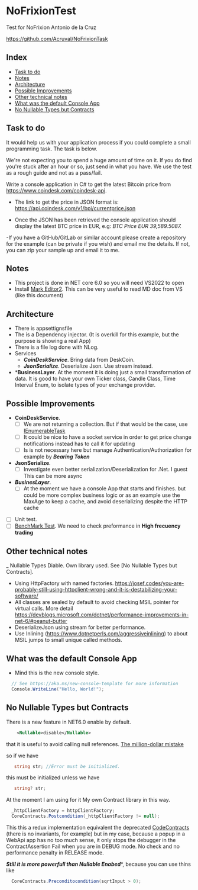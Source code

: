 # NoFrixionTest

Test for NoFrixion Antonio de la Cruz

https://github.com/Acruval/NoFrixionTask

## Index
- [Task to do](#Task-to-do)
- [Notes](#Notes)
- [Architecture](#Architecture)
- [Possible Improvements](#Possible-Improvements)
- [Other technical notes](#Other-technical-notes)
- [What was the default Console App](#What-was-the-default-Console-App)
- [No Nullable Types but Contracts](#No-Nullable-Types-but-Contracts)

## Task to do


It would help us with your application process if you could complete a small programming task. The task is below.

We're not expecting you to spend a huge amount of time on it. If you do find you're stuck after an hour or so, just send in what you have. We use the test as a rough guide and not as a pass/fail.

Write a console application in C# to get the latest Bitcoin price from https://www.coindesk.com/coindesk-api.

- The link to get the price in JSON format is: https://api.coindesk.com/v1/bpi/currentprice.json

- Once the JSON has been retrieved the console application should display the latest BTC price in EUR, e.g: *BTC Price EUR 39,589.5087.*

-If you have a GitHub/GitLab or similar account please create a repository for the example (can be private if you wish) and email me the details. If not, you can zip your sample up and email it to me.


## Notes
 
 - This project is done in NET core 6.0 so you will need VS2022 to open
 - Install [Mark Editor2](https://marketplace.visualstudio.com/items?itemName=MadsKristensen.MarkdownEditor2). This can be very useful to read MD doc from VS
 (like this document)


## Architecture
 - There is appsettignsfile
 - The is a Dependency injector. (It is overkill for this example, but the purpose is showing a real App)
 - There is a file log done with NLog. 
 - Services
   - ***CoinDeskService***. Bring data from DeskCoin.
   - ***JsonSerialize***. Deserialize Json. Use stream instead.
 - ***BusinessLayer**. At the moment it is doing just a small transformation of data. It is good to have your own Ticker class, Candle Class, Time Interval Enum, to isolate types of your exchange provider.


## Possible Improvements
  - **CoinDeskService**. 
      - [ ] We are not returning a collection. But if that would be the case, use [IEnumerableTask](https://docs.microsoft.com/en-us/archive/msdn-magazine/2019/november/csharp-iterating-with-async-enumerables-in-csharp-8)
      - [ ] It could be nice to have a socket service in order to get price change notifications instead has to call it for updating
      - [ ] Is is not necessary here but manage Authentication/Authorization for example by ***Bearing Token***
  - **JsonSerialize**.
    - [ ] Investigate even better serialization/Deserialization for .Net. I guest This can be more async
  - ***BusinesLayer***. 
    - [ ] At the moment we have a console App that starts and finishes. but could be more complex business logic or as an example use the MaxAge to keep a cache, and avoid deserializing despite the HTTP cache
  - [ ] Unit test. 
  - [ ] [BenchMark Test](https://www.infoworld.com/article/3573782/how-to-benchmark-csharp-code-using-benchmarkdotnet.html). We need to check preformance in **High frecuency trading**

 ## Other technical notes
 _ Nullable Types Diable. Own library used. See [No Nullable Types but Contracts].
 - Using HttpFactory with named factories. https://josef.codes/you-are-probably-still-using-httpclient-wrong-and-it-is-destabilizing-your-software/
 - All classes are sealed by default to avoid checking MSIL pointer for virtual calls. More detail https://devblogs.microsoft.com/dotnet/performance-improvements-in-net-6/#peanut-butter
 - DeserializeJson using stream for better performance.
 - Use Inlining (https://www.dotnetperls.com/aggressiveinlining) to about MSIL jumps to small unique called methods.


## What was the default Console App
- Mind this is the new console style.
```csharp
  // See https://aka.ms/new-console-template for more information
  Console.WriteLine("Hello, World!");
```

## No Nullable Types but Contracts
There is a new feature in NET6.0 enable by default. 
```xml
    <Nullable>disable</Nullable>
```
that it is useful to avoid calling null references. [The million-dollar mistake](https://www.infoq.com/presentations/Null-References-The-Billion-Dollar-Mistake-Tony-Hoare/)

so  if we have 
```csharp
   string str; //Error must be initialized.
```
this must be initialized unless we have
```csharp
   string? str;
```

At the moment I am using for it  My own Contract library in this way.

```csharp
  _httpClientFactory = httpClientFactory;
  CoreContracts.Postcondition(_httpClientFactory != null);
```

This this a redux implementation equivalent the deprecated [CodeContracts](https://docs.microsoft.com/en-us/dotnet/framework/debug-trace-profile/code-contracts)
(there is no invariants, for example)
but in my case, because a popup in a WebApi app has no too much sense, it only stops the debugger in the ContractAssertion Fail when you are in DEBUG mode.
No check and no performance penalty in RELEASE mode.


***Still it is more powerfull than Nullable Enabed****, because you can use thins like
 ```csharp
   CoreContracts.Preconditocondition(sqrtInput > 0); 
```


